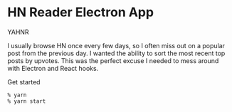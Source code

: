 # HN Reader Electron App

YAHNR

I usually browse HN once every few days, so I often miss out on a popular post from the previous day. I wanted the ability to sort the most recent top posts by upvotes. This was the perfect excuse I needed to mess around with Electron and React hooks.

Get started

```
% yarn
% yarn start
```
